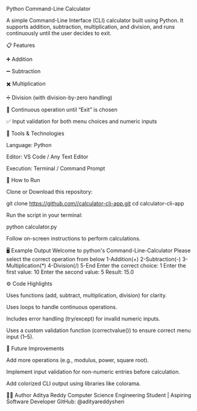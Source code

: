 Python Command-Line Calculator

A simple Command-Line Interface (CLI) calculator built using Python. It supports addition, subtraction, multiplication, and division, and runs continuously until the user decides to exit.

📋 Features

➕ Addition

➖ Subtraction

✖️ Multiplication

➗ Division (with division-by-zero handling)

🔁 Continuous operation until “Exit” is chosen

✅ Input validation for both menu choices and numeric inputs

🧰 Tools & Technologies

Language: Python

Editor: VS Code / Any Text Editor

Execution: Terminal / Command Prompt

🧾 How to Run

Clone or Download this repository:

git clone https://github.com//calculator-cli-app.git cd calculator-cli-app

Run the script in your terminal:

python calculator.py

Follow on-screen instructions to perform calculations.

🖥️ Example Output Welcome to python's Command-Line-Calculator Please select the correct operation from below 1-Addition(+) 2-Subtraction(-) 3-Multiplication(*) 4-Division(/) 5-End Enter the correct choice: 1 Enter the first value: 10 Enter the second value: 5 Result: 15.0

⚙️ Code Highlights

Uses functions (add, subtract, multiplication, division) for clarity.

Uses loops to handle continuous operations.

Includes error handling (try/except) for invalid numeric inputs.

Uses a custom validation function (correctvalue()) to ensure correct menu input (1–5).

🚀 Future Improvements

Add more operations (e.g., modulus, power, square root).

Implement input validation for non-numeric entries before calculation.

Add colorized CLI output using libraries like colorama.

🧑‍💻 Author Aditya Reddy Computer Science Engineering Student | Aspiring Software Developer GitHub: @adityareddysheri
